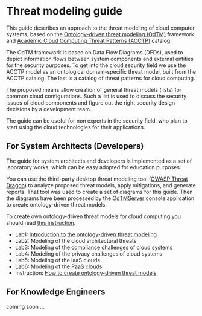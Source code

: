 
# Threat modeling guide

This guide describes an approach to the threat modeling of cloud computer systems,
based on the [Ontology-driven threat modeling (OdTM)](https://owasp.org/www-project-ontology-driven-threat-modeling-framework/) framework
and [Academic Cloud Computing Threat Patterns (ACCTP)](https://nets4geeks.github.io/acctp/) catalog.

The OdTM framework is based on Data Flow Diagrams (DFDs), used to depict information flows between system components 
and external entities for the security purposes.
To get into the cloud security field we use the ACCTP model as an ontological domain-specific threat model, 
built from the ACCTP catalog. The last is a catalog of threat patterns for cloud computing.

The proposed means allow creation of general threat models (lists) for common cloud configurations.
Such a list is used to discuss the security issues of cloud components and figure out the right 
security design decisions by a development team.

The guide can be useful for non experts in the security field, who plan to start using the cloud technologies 
for their applications.

## For System Architects (Developers)

The guide for system architects and developers is implemented as a set of laboratory works,
which can be easy adopted for education purposes.

You can use the third-party desktop threat modeling tool ([OWASP Threat Dragon](https://owasp.org/www-project-threat-dragon/)) 
to analyze proposed threat models, apply mitigations, and generate reports.
That tool was used to create a set of diagrams for this guide.
Then the diagrams have been processed by the [OdTMServer](../applications/OdTMServer) console application to create ontology-driven threat models.

To create own ontology-driven threat models for cloud computing you should read [this instruction](instruction.md).

* Lab1: [Introduction to the ontology-driven threat modeling](lab1_introduction.md)
* Lab2: Modeling of the cloud architectural threats
* Lab3: Modeling of the compliance challenges of cloud systems
* Lab4: Modeling of the privacy challenges of cloud systems
* Lab5: Modeling of the IaaS clouds
* Lab6: Modeling of the PaaS clouds
* Instruction: [How to create ontology-driven threat models](instruction.md)

## For Knowledge Engineers

coming soon ...

